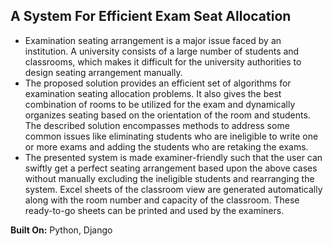 ## A System For Efficient Exam Seat Allocation
- Examination seating arrangement is a major issue faced by an institution. A university consists of a large number of students and classrooms, which makes it difficult for the university authorities to design seating arrangement manually. 
- The proposed solution provides an efficient set of algorithms for examination seating allocation problems. It also gives the best combination of rooms to be utilized for the exam and dynamically organizes seating based on the orientation of the room and students. The described solution encompasses methods to address some common issues like eliminating students who are ineligible to write one or more exams and adding the students who are retaking the exams. 
- The presented system is made examiner-friendly such that the user can swiftly get a perfect seating arrangement based upon the above cases without manually excluding the ineligible students and rearranging the system.  Excel sheets of the classroom view are generated automatically along with the room number and capacity of the classroom. These ready-to-go sheets can be printed and used by the examiners.

**Built On:** Python, Django
